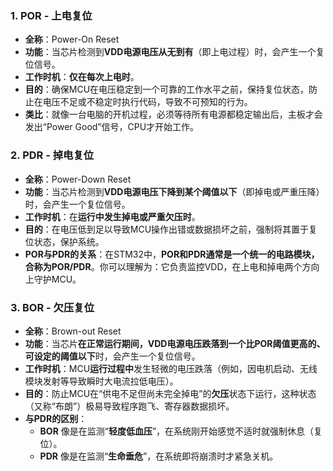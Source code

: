 ### 1. POR - 上电复位

-   **全称**：Power-On Reset
-   **功能**：当芯片检测到**VDD电源电压从无到有**（即上电过程）时，会产生一个复位信号。
-   **工作时机**：**仅在每次上电时**。
-   **目的**：确保MCU在电压稳定到一个可靠的工作水平之前，保持复位状态，防止在电压不足或不稳定时执行代码，导致不可预知的行为。
-   **类比**：就像一台电脑的开机过程，必须等待所有电源都稳定输出后，主板才会发出“Power Good”信号，CPU才开始工作。

### 2. PDR - 掉电复位

-   **全称**：Power-Down Reset
-   **功能**：当芯片检测到**VDD电源电压下降到某个阈值以下**（即掉电或严重压降）时，会产生一个复位信号。
-   **工作时机**：在**运行中发生掉电或严重欠压时**。
-   **目的**：在电压低到足以导致MCU操作出错或数据损坏之前，强制将其置于复位状态，保护系统。
-   **POR与PDR的关系**：在STM32中，**POR和PDR通常是一个统一的电路模块，合称为POR/PDR**。你可以理解为：它负责监控VDD，在上电和掉电两个方向上守护MCU。

### 3. BOR - 欠压复位

-   **全称**：Brown-out Reset
-   **功能**：当芯片**在正常运行期间，VDD电源电压跌落到一个比POR阈值更高的、可设定的阈值以下**时，会产生一个复位信号。
-   **工作时机**：MCU**运行过程中**发生轻微的电压跌落（例如，因电机启动、无线模块发射等导致瞬时大电流拉低电压）。
-   **目的**：防止MCU在“供电不足但尚未完全掉电”的**欠压**状态下运行，这种状态（又称“布朗”）极易导致程序跑飞、寄存器数据损坏。
-   **与PDR的区别**：
    -   **BOR** 像是在监测“**轻度低血压**”，在系统刚开始感觉不适时就强制休息（复位）。
    -   **PDR** 像是在监测“**生命垂危**”，在系统即将崩溃时才紧急关机。